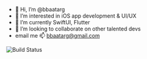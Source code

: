 - 👋 Hi, I’m @bbaatarg
- 👀 I’m interested in iOS app development & UI/UX
- 🌱 I’m currently SwiftUI, Flutter
- 💞️ I’m looking to collaborate on other talented devs
- email me 📫 bbaatarg@gmail.com

![Build Status](https://img.shields.io/github/workflow/status/user/repo/CI)

<!---
bbaatarg/bbaatarg is a ✨ special ✨ repository because its `README.md` (this file) appears on your GitHub profile.
You can click the Preview link to take a look at your changes.
--->
